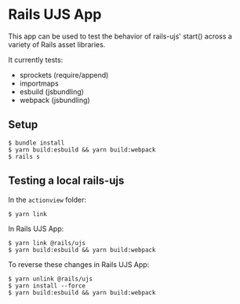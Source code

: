 # Rails UJS App

This app can be used to test the behavior of rails-ujs' start() across a variety
of Rails asset libraries.

It currently tests:
- sprockets (require/append)
- importmaps
- esbuild (jsbundling)
- webpack (jsbundling)

## Setup

```shell
$ bundle install
$ yarn build:esbuild && yarn build:webpack
$ rails s
```

## Testing a local rails-ujs

In the `actionview` folder:

```shell
$ yarn link
```

In Rails UJS App:

```shell
$ yarn link @rails/ujs
$ yarn build:esbuild && yarn build:webpack
```

To reverse these changes in Rails UJS App:

```shell
$ yarn unlink @rails/ujs
$ yarn install --force
$ yarn build:esbuild && yarn build:webpack
```
